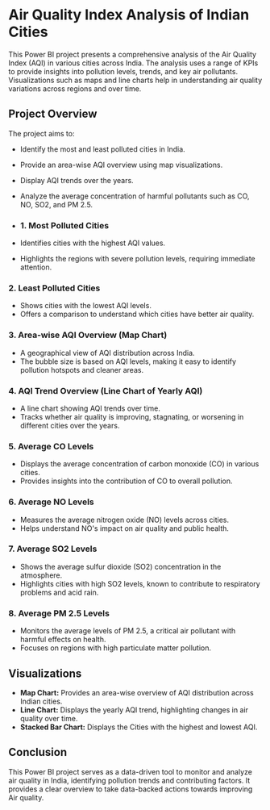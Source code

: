 # Air Quality Index Analysis of Indian Cities

This Power BI project presents a comprehensive analysis of the Air Quality Index (AQI) in various cities across India. The analysis uses a range of KPIs to provide insights into pollution levels, trends, and key air pollutants. Visualizations such as maps and line charts help in understanding air quality variations across regions and over time.

## Project Overview

The project aims to:
- Identify the most and least polluted cities in India.
- Provide an area-wise AQI overview using map visualizations.
- Display AQI trends over the years.
- Analyze the average concentration of harmful pollutants such as CO, NO, SO2, and PM 2.5.

- ### 1. Most Polluted Cities
- Identifies cities with the highest AQI values.
- Highlights the regions with severe pollution levels, requiring immediate attention.

### 2. Least Polluted Cities
- Shows cities with the lowest AQI levels.
- Offers a comparison to understand which cities have better air quality.

### 3. Area-wise AQI Overview (Map Chart)
- A geographical view of AQI distribution across India.
- The bubble size is based on AQI levels, making it easy to identify pollution hotspots and cleaner areas.

### 4. AQI Trend Overview (Line Chart of Yearly AQI)
- A line chart showing AQI trends over time.
- Tracks whether air quality is improving, stagnating, or worsening in different cities over the years.

### 5. Average CO Levels
- Displays the average concentration of carbon monoxide (CO) in various cities.
- Provides insights into the contribution of CO to overall pollution.

### 6. Average NO Levels
- Measures the average nitrogen oxide (NO) levels across cities.
- Helps understand NO's impact on air quality and public health.

### 7. Average SO2 Levels
- Shows the average sulfur dioxide (SO2) concentration in the atmosphere.
- Highlights cities with high SO2 levels, known to contribute to respiratory problems and acid rain.

### 8. Average PM 2.5 Levels
- Monitors the average levels of PM 2.5, a critical air pollutant with harmful effects on health.
- Focuses on regions with high particulate matter pollution.

## Visualizations
- **Map Chart:** Provides an area-wise overview of AQI distribution across Indian cities.
- **Line Chart:** Displays the yearly AQI trend, highlighting changes in air quality over time.
- **Stacked Bar Chart:** Displays the Cities with the highest and lowest AQI.

## Conclusion
This Power BI project serves as a data-driven tool to monitor and analyze air quality in India, identifying pollution trends and contributing factors. It provides a clear overview to take data-backed actions towards improving Air quality.
